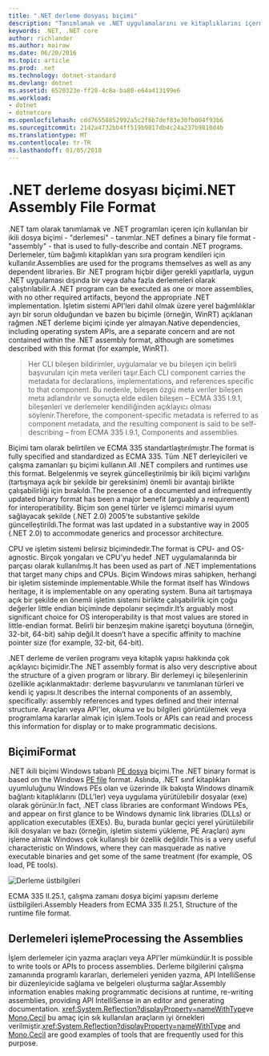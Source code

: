 ```yaml
---
title: ".NET derleme dosyası biçimi"
description: "Tanımlamak ve .NET uygulamalarını ve kitaplıklarını içermesi için kullanılan .NET derleme dosya biçimine hakkında bilgi edinin."
keywords: .NET, .NET core
author: richlander
ms.author: mairaw
ms.date: 06/20/2016
ms.topic: article
ms.prod: .net
ms.technology: dotnet-standard
ms.devlang: dotnet
ms.assetid: 6520323e-ff28-4c8a-ba80-e64a413199e6
ms.workload:
- dotnet
- dotnetcore
ms.openlocfilehash: cdd76558852992a5c2f6b7def83e30fb004f93b6
ms.sourcegitcommit: 2142a4732bb4ff519b9817db4c24a237b9810d4b
ms.translationtype: MT
ms.contentlocale: tr-TR
ms.lasthandoff: 01/05/2018
---
```

# <a name="net-assembly-file-format"></a><span data-ttu-id="5211a-104">.NET derleme dosyası biçimi</span><span class="sxs-lookup"><span data-stu-id="5211a-104">.NET Assembly File Format</span></span>

<span data-ttu-id="5211a-105">.NET tam olarak tanımlamak ve .NET programları içeren için kullanılan bir ikili dosya biçimi - "derlemesi" - tanımlar.</span><span class="sxs-lookup"><span data-stu-id="5211a-105">.NET defines a binary file format - "assembly" - that is used to fully-describe and contain .NET programs.</span></span> <span data-ttu-id="5211a-106">Derlemeler, tüm bağımlı kitaplıkları yanı sıra program kendileri için kullanılır.</span><span class="sxs-lookup"><span data-stu-id="5211a-106">Assemblies are used for the programs themselves as well as any dependent libraries.</span></span> <span data-ttu-id="5211a-107">Bir .NET program hiçbir diğer gerekli yapıtlarla, uygun .NET uygulaması dışında bir veya daha fazla derlemeleri olarak çalıştırılabilir.</span><span class="sxs-lookup"><span data-stu-id="5211a-107">A .NET program can be executed as one or more assemblies, with no other required artifacts, beyond the appropriate .NET implementation.</span></span> <span data-ttu-id="5211a-108">İşletim sistemi API'leri dahil olmak üzere yerel bağımlılıklar ayrı bir sorun olduğundan ve bazen bu biçimle (örneğin, WinRT) açıklanan rağmen .NET derleme biçimi içinde yer almayan.</span><span class="sxs-lookup"><span data-stu-id="5211a-108">Native dependencies, including operating system APIs, are a separate concern and are not contained within the .NET assembly format, although are sometimes described with this format (for example, WinRT).</span></span>

> <span data-ttu-id="5211a-109">Her CLI bileşen bildirimler, uygulamalar ve bu bileşen için belirli başvuruları için meta verileri taşır.</span><span class="sxs-lookup"><span data-stu-id="5211a-109">Each CLI component carries the metadata for declarations, implementations, and references specific to that component.</span></span> <span data-ttu-id="5211a-110">Bu nedenle, bileşen özgü meta veriler bileşen meta adlandırılır ve sonuçta elde edilen bileşen – ECMA 335 I.9.1, bileşenleri ve derlemeler kendiliğinden açıklayıcı olması söylenir.</span><span class="sxs-lookup"><span data-stu-id="5211a-110">Therefore, the component-specific metadata is referred to as component metadata, and the resulting component is said to be self-describing – from ECMA 335 I.9.1, Components and assemblies.</span></span>

<span data-ttu-id="5211a-111">Biçimi tam olarak belirtilen ve ECMA 335 standartlaştırılmıştır.</span><span class="sxs-lookup"><span data-stu-id="5211a-111">The format is fully specified and standardized as ECMA 335.</span></span> <span data-ttu-id="5211a-112">Tüm .NET derleyicileri ve çalışma zamanları şu biçimi kullanın.</span><span class="sxs-lookup"><span data-stu-id="5211a-112">All .NET compilers and runtimes use this format.</span></span> <span data-ttu-id="5211a-113">Belgelenmiş ve seyrek güncelleştirilmiş bir ikili biçimi varlığını (tartışmaya açık bir şekilde bir gereksinim) önemli bir avantajı birlikte çalışabilirliği için bırakıldı.</span><span class="sxs-lookup"><span data-stu-id="5211a-113">The presence of a documented and infrequently updated binary format has been a major benefit (arguably a requirement) for interoperatibility.</span></span> <span data-ttu-id="5211a-114">Biçim son genel türler ve işlemci mimarisi uyum sağlayacak şekilde (.NET 2.0) 2005'te substantive şekilde güncelleştirildi.</span><span class="sxs-lookup"><span data-stu-id="5211a-114">The format was last updated in a substantive way in 2005 (.NET 2.0) to accommodate generics and processor architecture.</span></span>

<span data-ttu-id="5211a-115">CPU ve işletim sistemi belirsiz biçimindedir.</span><span class="sxs-lookup"><span data-stu-id="5211a-115">The format is CPU- and OS-agnostic.</span></span> <span data-ttu-id="5211a-116">Birçok yongaları ve CPU'yu hedef .NET uygulamalarında bir parçası olarak kullanılmış.</span><span class="sxs-lookup"><span data-stu-id="5211a-116">It has been used as part of .NET implementations that target many chips and CPUs.</span></span> <span data-ttu-id="5211a-117">Biçim Windows miras sahipken, herhangi bir işletim sisteminde implementable.</span><span class="sxs-lookup"><span data-stu-id="5211a-117">While the format itself has Windows heritage, it is implementable on any operating system.</span></span> <span data-ttu-id="5211a-118">Buna ait tartışmaya açık bir şekilde en önemli işletim sistemi birlikte çalışabilirlik için çoğu değerler little endian biçiminde depolanır seçimdir.</span><span class="sxs-lookup"><span data-stu-id="5211a-118">It’s arguably most significant choice for OS interoperability is that most values are stored in little-endian format.</span></span> <span data-ttu-id="5211a-119">Belirli bir benzeşim makine işaretçi boyutuna (örneğin, 32-bit, 64-bit) sahip değil.</span><span class="sxs-lookup"><span data-stu-id="5211a-119">It doesn’t have a specific affinity to machine pointer size (for example, 32-bit, 64-bit).</span></span>

<span data-ttu-id="5211a-120">.NET derleme de verilen programı veya kitaplık yapısı hakkında çok açıklayıcı biçimidir.</span><span class="sxs-lookup"><span data-stu-id="5211a-120">The .NET assembly format is also very descriptive about the structure of a given program or library.</span></span> <span data-ttu-id="5211a-121">Bir derlemeyi iç bileşenlerinin özellikle açıklanmaktadır: derleme başvurularını ve tanımlanan türleri ve kendi iç yapısı.</span><span class="sxs-lookup"><span data-stu-id="5211a-121">It describes the internal components of an assembly, specifically: assembly references and types defined and their internal structure.</span></span> <span data-ttu-id="5211a-122">Araçları veya API'ler, okuma ve bu bilgileri görüntülemek veya programlama kararlar almak için işlem.</span><span class="sxs-lookup"><span data-stu-id="5211a-122">Tools or APIs can read and process this information for display or to make programmatic decisions.</span></span>

## <a name="format"></a><span data-ttu-id="5211a-123">Biçimi</span><span class="sxs-lookup"><span data-stu-id="5211a-123">Format</span></span>

<span data-ttu-id="5211a-124">.NET ikili biçimi Windows tabanlı [PE dosya](http://en.wikipedia.org/wiki/Portable_Executable) biçimi.</span><span class="sxs-lookup"><span data-stu-id="5211a-124">The .NET binary format is based on the Windows [PE file](http://en.wikipedia.org/wiki/Portable_Executable) format.</span></span> <span data-ttu-id="5211a-125">Aslında, .NET sınıf kitaplıkları uyumluluğunu Windows PEs olan ve üzerinde ilk bakışta Windows dinamik bağlantı kitaplıklarını (DLL'ler) veya uygulama yürütülebilir dosyalar (exe) olarak görünür.</span><span class="sxs-lookup"><span data-stu-id="5211a-125">In fact, .NET class libraries are conformant Windows PEs, and appear on first glance to be Windows dynamic link libraries (DLLs) or application executables (EXEs).</span></span> <span data-ttu-id="5211a-126">Bu, burada bunlar geçici yerel yürütülebilir ikili dosyaları ve bazı (örneğin, işletim sistemi yükleme, PE Araçları) aynı işleme almak Windows çok kullanışlı bir özellik değildir.</span><span class="sxs-lookup"><span data-stu-id="5211a-126">This is a very useful characteristic on Windows, where they can masquerade as native executable binaries and get some of the same treatment (for example, OS load, PE tools).</span></span>

![Derleme üstbilgileri](./media/assembly-format/assembly-headers.png)

<span data-ttu-id="5211a-128">ECMA 335 II.25.1, çalışma zamanı dosya biçimi yapısını derleme üstbilgileri.</span><span class="sxs-lookup"><span data-stu-id="5211a-128">Assembly Headers from ECMA 335 II.25.1, Structure of the runtime file format.</span></span>

## <a name="processing-the-assemblies"></a><span data-ttu-id="5211a-129">Derlemeleri işleme</span><span class="sxs-lookup"><span data-stu-id="5211a-129">Processing the Assemblies</span></span>

<span data-ttu-id="5211a-130">İşlem derlemeler için yazma araçları veya API'ler mümkündür.</span><span class="sxs-lookup"><span data-stu-id="5211a-130">It is possible to write tools or APIs to process assemblies.</span></span> <span data-ttu-id="5211a-131">Derleme bilgilerini çalışma zamanında programlı kararları, derlemeleri yeniden yazma, API IntelliSense bir düzenleyicide sağlama ve belgeleri oluşturma sağlar.</span><span class="sxs-lookup"><span data-stu-id="5211a-131">Assembly information enables making programmatic decisions at runtime, re-writing assemblies, providing API IntelliSense in an editor and generating documentation.</span></span> <span data-ttu-id="5211a-132"><xref:System.Reflection?displayProperty=nameWithType>ve [Mono.Cecil](http://www.mono-project.com/docs/tools+libraries/libraries/Mono.Cecil/) bu amaç için sık kullanılan araçların iyi örnekleri verilmiştir.</span><span class="sxs-lookup"><span data-stu-id="5211a-132"><xref:System.Reflection?displayProperty=nameWithType> and [Mono.Cecil](http://www.mono-project.com/docs/tools+libraries/libraries/Mono.Cecil/) are good examples of tools that are frequently used for this purpose.</span></span>
